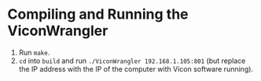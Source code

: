 # Compiling and Running the ViconWrangler

1. Run `make`.
2. `cd` into `build` and run `./ViconWrangler 192.168.1.105:801` (but
   replace the IP address with the IP of the computer with Vicon software
   running).

